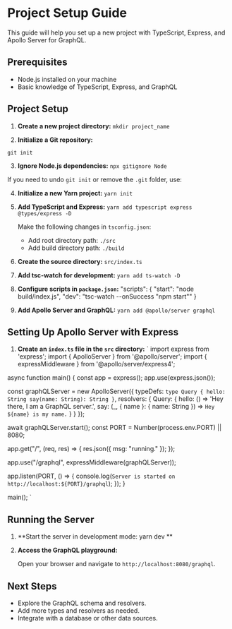 # Project Setup Guide

This guide will help you set up a new project with TypeScript, Express, and Apollo Server for GraphQL.

## Prerequisites

- Node.js installed on your machine
- Basic knowledge of TypeScript, Express, and GraphQL

## Project Setup

1. **Create a new project directory:**
`mkdir project_name`

2. **Initialize a Git repository:**

`git init`


3. **Ignore Node.js dependencies:** `npx gitignore Node `

If you need to undo `git init` or remove the `.git` folder, use:




4. **Initialize a new Yarn project:** `yarn init`


5. **Add TypeScript and Express:** ``yarn add typescript express @types/express -D``


   Make the following changes in `tsconfig.json`:
   - Add root directory path: `./src`
   - Add build directory path: `./build`

6. **Create the source directory:**
`src/index.ts`


7. **Add tsc-watch for development:**
`yarn add ts-watch -D`

9. **Configure scripts in `package.json`:**
"scripts": {
 "start": "node build/index.js",
 "dev": "tsc-watch --onSuccess \"npm start\""
}

10. **Add Apollo Server and GraphQL:**
`yarn add @apollo/server graphql`


## Setting Up Apollo Server with Express

1. **Create an `index.ts` file in the `src` directory:**
`
import express from 'express';
import { ApolloServer } from '@apollo/server';
import { expressMiddleware } from '@apollo/server/express4';

async function main() {
 const app = express();
 app.use(express.json());

 const graphQLServer = new ApolloServer({
    typeDefs: `
      type Query {
        hello: String
        say(name: String): String
      }
    `,
    resolvers: {
      Query: {
        hello: () => 'Hey there, I am a GraphQL server.',
        say: (_, { name }: { name: String }) => `Hey ${name} is my name.`
      }
    }
 });

 await graphQLServer.start();
 const PORT = Number(process.env.PORT) || 8080;

 app.get("/", (req, res) => {
    res.json({ msg: "running." });
 });

 app.use("/graphql", expressMiddleware(graphQLServer));

 app.listen(PORT, () => {
    console.log(`Server is started on http://localhost:${PORT}/graphql`);
 });
}

main();
`

## Running the Server

1. **Start the server in development mode:
yarn dev
**


2. **Access the GraphQL playground:**

   Open your browser and navigate to `http://localhost:8080/graphql`.

## Next Steps

- Explore the GraphQL schema and resolvers.
- Add more types and resolvers as needed.
- Integrate with a database or other data sources.

